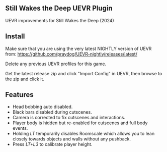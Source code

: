 ## Still Wakes the Deep UEVR Plugin
UEVR improvements for Still Wakes the Deep (2024)

## Install
Make sure that you are using the very latest NIGHTLY version of UEVR from: https://github.com/praydog/UEVR-nightly/releases/latest/

Delete any previous UEVR profiles for this game.

Get the latest release zip and click "Import Config" in UEVR, then browse to the zip and click it.

## Features
* Head bobbing auto disabled.
* Black bars disabled during cutscenes.
* Camera is corrected to fix cutscenes and interactions.
* Player body is hidden but re-enabled for cutscenes and full body events.
* Holding *LT* temporarily disables Roomscale which allows you to lean closely towards objects and walls without any pushback.
* Press *LT+L3* to calibrate player height.
